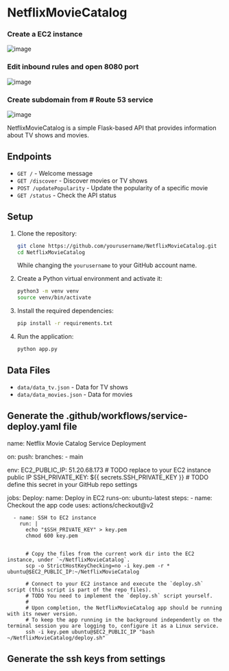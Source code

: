 # NetflixMovieCatalog
### Create a EC2 instance
![image](https://github.com/user-attachments/assets/72a45473-fb49-4656-8fa7-a888b6c6bcf7)

### Edit inbound rules and open 8080 port
![image](https://github.com/user-attachments/assets/eb74b576-636c-47b0-a88d-3635cb3b7679)

### Create subdomain from # Route 53 service
![image](https://github.com/user-attachments/assets/b706090a-1345-40c2-a6ee-7cc0f03df93a)
 

NetflixMovieCatalog is a simple Flask-based API that provides information about TV shows and movies.

## Endpoints

- `GET /` - Welcome message
- `GET /discover` - Discover movies or TV shows
- `POST /updatePopularity` - Update the popularity of a specific movie
- `GET /status` - Check the API status

## Setup

1. Clone the repository:
    ```sh
    git clone https://github.com/yourusername/NetflixMovieCatalog.git
    cd NetflixMovieCatalog
    ```
   
    While changing the `yourusername` to your GitHub account name.

2. Create a Python virtual environment and activate it:
    ```sh
    python3 -m venv venv
    source venv/bin/activate
    ```

3. Install the required dependencies:
    ```sh
    pip install -r requirements.txt
    ```

4. Run the application:
    ```sh
    python app.py
    ```

## Data Files

- `data/data_tv.json` - Data for TV shows
- `data/data_movies.json` - Data for movies

## Generate the .github/workflows/service-deploy.yaml file
name: Netflix Movie Catalog Service Deployment

on:
  push:
    branches:
      - main

env:
  EC2_PUBLIC_IP: 51.20.68.173 # TODO replace to your EC2 instance public IP
  SSH_PRIVATE_KEY: ${{ secrets.SSH_PRIVATE_KEY }}  # TODO define this secret in your GitHub repo settings

jobs:
  Deploy:
    name: Deploy in EC2
    runs-on: ubuntu-latest
    steps:
      - name: Checkout the app code
        uses: actions/checkout@v2

      - name: SSH to EC2 instance
        run: |
          echo "$SSH_PRIVATE_KEY" > key.pem
          chmod 600 key.pem
          
          
          # Copy the files from the current work dir into the EC2 instance, under `~/NetflixMovieCatalog`.
          scp -o StrictHostKeyChecking=no -i key.pem -r * ubuntu@$EC2_PUBLIC_IP:~/NetflixMovieCatalog
          
          # Connect to your EC2 instance and execute the `deploy.sh` script (this script is part of the repo files). 
          # TODO You need to implement the `deploy.sh` script yourself.
          #
          # Upon completion, the NetflixMovieCatalog app should be running with its newer version. 
          # To keep the app running in the background independently on the terminal session you are logging to, configure it as a Linux service.
          ssh -i key.pem ubuntu@$EC2_PUBLIC_IP "bash ~/NetflixMovieCatalog/deploy.sh"


## Generate the ssh keys from settings




